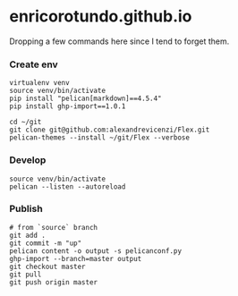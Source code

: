 # enricorotundo.github.io
Dropping a few commands here since I tend to forget them.

### Create env

```
virtualenv venv
source venv/bin/activate
pip install "pelican[markdown]==4.5.4"
pip install ghp-import==1.0.1

cd ~/git
git clone git@github.com:alexandrevicenzi/Flex.git
pelican-themes --install ~/git/Flex --verbose
```

### Develop
```
source venv/bin/activate
pelican --listen --autoreload
```



### Publish
```
# from `source` branch
git add .
git commit -m "up"
pelican content -o output -s pelicanconf.py
ghp-import --branch=master output
git checkout master
git pull
git push origin master
```